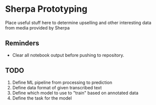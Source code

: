 # Sherpa Prototyping

Place useful stuff here to determine upselling and other interesting data from media provided by Sherpa

## Reminders

* Clear all notebook output before pushing to repository.

## TODO

1. Define ML pipeline from processing to prediction
2. Define data format of given transcribed text
3. Define which model to use to "train" based on annotated data
4. Define the task for the model

